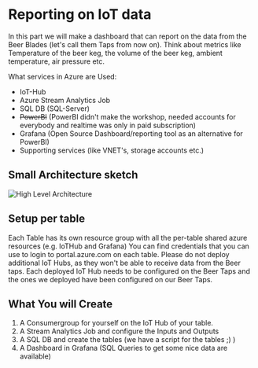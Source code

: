 # Reporting  on IoT data

In this part we will make a dashboard that can report on the data from the Beer Blades (let's call them Taps from now on). Think about metrics like Temperature of the beer keg, the volume of the beer keg, ambient temperature, air pressure etc.

What services in Azure are Used:
- IoT-Hub
- Azure Stream Analytics Job
- SQL DB (SQL-Server)
- ~~PowerBI~~ (PowerBI didn't make the workshop, needed accounts for everybody and realtime was only in paid subscription)
- Grafana (Open Source Dashboard/reporting tool as an alternative for PowerBI)
- Supporting services (like VNET's, storage accounts etc.)

## Small Architecture sketch
![High Level Architecture](https://github.com/schubergphilis/tweakers_iot_workshop/blob/master/Reporting/img/high_level_architecture.jpg "Architecture")


## Setup per table
Each Table has its own resource group with all the per-table shared azure resources (e.g. IoTHub and Grafana)
You can find credentials that you can use to login to portal.azure.com on each table.
Please do not deploy additional IoT Hubs, as they won't be able to receive data from the Beer taps. Each deployed IoT Hub needs to be configured on the Beer Taps and the ones we deployed have been configured on our Beer Taps.

## What You will Create
1. A Consumergroup for yourself on the IoT Hub of your table.
2. A Stream Analytics Job and configure the Inputs and Outputs
3. A SQL DB and create the tables (we have a script for the tables ;) )
4. A Dashboard in Grafana (SQL Queries to get some nice data are available)

